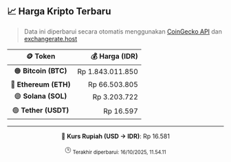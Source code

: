 

<!-- HARGA_KRIPTO -->
## 📈 Harga Kripto Terbaru

> Data ini diperbarui secara otomatis menggunakan [CoinGecko API](https://www.coingecko.com/) dan [exchangerate.host](https://exchangerate.host/)

<div align="center">

| 🪙 Token | 💰 Harga (IDR) |
|:------:|---------------:|
| 🟠 **Bitcoin (BTC)**   | Rp 1.843.011.850 |
| 🔵 **Ethereum (ETH)**  | Rp 66.503.805 |
| 🟣 **Solana (SOL)**    | Rp 3.203.722 |
| 🟢 **Tether (USDT)**   | Rp 16.597 |

---

💱 **Kurs Rupiah (USD → IDR)**: Rp 16.581

🕒 <sub>Terakhir diperbarui: 16/10/2025, 11.54.11</sub>

</div>
<!-- /HARGA_KRIPTO -->